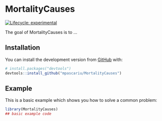 
<!-- README.md is generated from README.Rmd. Please edit that file -->

# MortalityCauses

<!-- badges: start -->

[![Lifecycle:
experimental](https://img.shields.io/badge/lifecycle-experimental-orange.svg)](https://www.tidyverse.org/lifecycle/#experimental)
<!-- badges: end -->

The goal of MortalityCauses is to …

## Installation

You can install the development version from
[GitHub](https://github.com/) with:

``` r
# install.packages("devtools")
devtools::install_github("mpascariu/MortalityCauses")
```

## Example

This is a basic example which shows you how to solve a common problem:

``` r
library(MortalityCauses)
## basic example code
```
